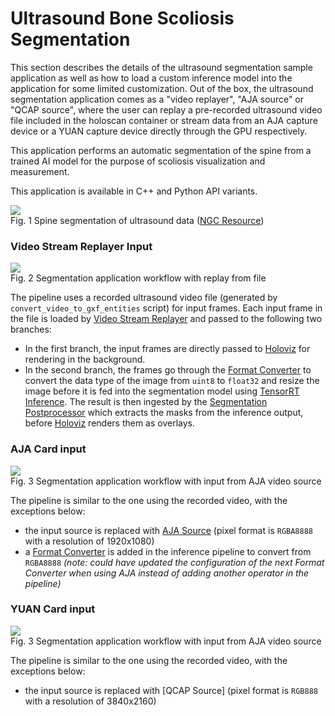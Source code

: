 # Ultrasound Bone Scoliosis Segmentation

This section describes the details of the ultrasound segmentation sample application as well as how to load a custom inference model into the application for some limited customization. Out of the box, the ultrasound segmentation application comes as a "video replayer", "AJA source" or "QCAP source", where the user can replay a pre-recorded ultrasound video file included in the holoscan container or stream data from an AJA capture device or a YUAN capture device directly through the GPU respectively.

This application performs an automatic segmentation of the spine from a trained AI model for the purpose of scoliosis visualization and measurement.

This application is available in C++ and Python API variants.

![](docs/app_ultrasound.png)<br>
Fig. 1 Spine segmentation of ultrasound data ([NGC Resource](https://catalog.ngc.nvidia.com/orgs/nvidia/teams/clara-holoscan/resources/holoscan_ultrasound_sample_data))


### Video Stream Replayer Input


![](docs/workflow_segmentation_replayer.png)<br>
Fig. 2 Segmentation application workflow with replay from file


The pipeline uses a recorded ultrasound video file (generated by `convert_video_to_gxf_entities` script) for input frames. Each input frame in the file is loaded by [Video Stream Replayer](https://docs.nvidia.com/clara-holoscan/sdk-user-guide/holoscan_operators_extensions.html#operators) and passed to the following two branches:
- In the first branch, the input frames are directly passed to [Holoviz](https://docs.nvidia.com/clara-holoscan/sdk-user-guide/holoscan_operators_extensions.html#operators) for rendering in the background.
- In the second branch, the frames go through the [Format Converter](https://docs.nvidia.com/clara-holoscan/sdk-user-guide/holoscan_operators_extensions.html#operators) to convert the data type of the image from `uint8` to `float32` and resize the image before it is fed into the segmentation model using [TensorRT Inference](https://docs.nvidia.com/clara-holoscan/sdk-user-guide/holoscan_operators_extensions.html#operators). The result is then ingested by the [Segmentation Postprocessor](https://docs.nvidia.com/clara-holoscan/sdk-user-guide/holoscan_operators_extensions.html#operators) which extracts the masks from the inference output, before [Holoviz](https://docs.nvidia.com/clara-holoscan/sdk-user-guide/holoscan_operators_extensions.html#operators) renders them as overlays.


### AJA Card input

![](docs/workflow_segmentation_aja.png)<br>
Fig. 3 Segmentation application workflow with input from AJA video source


The pipeline is similar to the one using the recorded video, with the exceptions below:
- the input source is replaced with [AJA Source](https://docs.nvidia.com/clara-holoscan/sdk-user-guide/holoscan_operators_extensions.html#operators) (pixel format is `RGBA8888` with a resolution of 1920x1080)
- a [Format Converter](https://docs.nvidia.com/clara-holoscan/sdk-user-guide/holoscan_operators_extensions.html#operators) is added in the inference pipeline to convert from `RGBA8888` *(note: could have updated the configuration of the next Format Converter when using AJA instead of adding another operator in the pipeline)*


### YUAN Card input

![](docs/workflow_segmentation_qcap.png)<br>
Fig. 3 Segmentation application workflow with input from AJA video source


The pipeline is similar to the one using the recorded video, with the exceptions below:
- the input source is replaced with [QCAP Source] (pixel format is `RGB888` with a resolution of 3840x2160)
